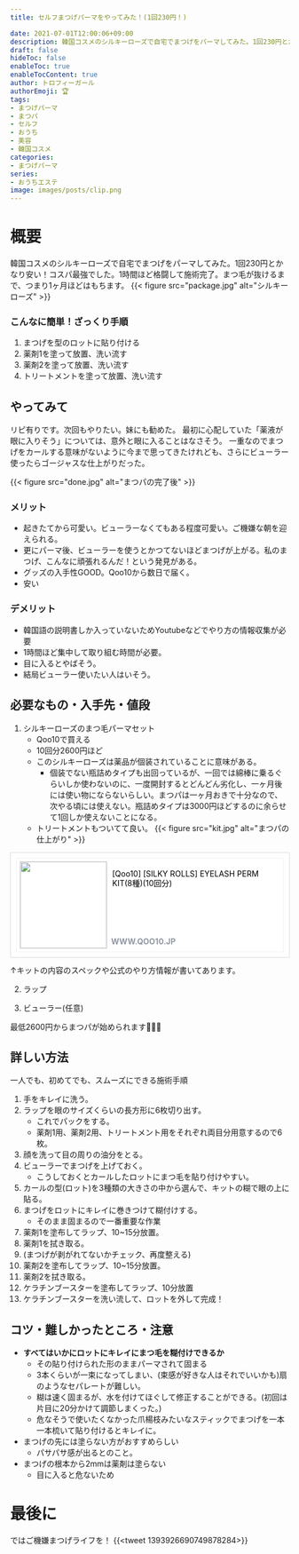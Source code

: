 ```yaml
---
title: セルフまつげパーマをやってみた！(1回230円！)

date: 2021-07-01T12:00:06+09:00
description: 韓国コスメのシルキーローズで自宅でまつげをパーマしてみた。1回230円とかなり安い！コスパ最強でした。
draft: false
hideToc: false
enableToc: true
enableTocContent: true
author: トロフィーガール
authorEmoji: 🏆
tags:
- まつげパーマ
- まつパ
- セルフ
- おうち
- 美容
- 韓国コスメ
categories:
- まつげパーマ
series:
- おうちエステ
image: images/posts/clip.png
---
```


# 概要
韓国コスメのシルキーローズで自宅でまつげをパーマしてみた。1回230円とかなり安い！コスパ最強でした。1時間ほど格闘して施術完了。まつ毛が抜けるまで、つまり1ヶ月ほどはもちます。
{{< figure src="package.jpg" alt="シルキーローズ" >}}

### こんなに簡単！ざっくり手順
1. まつげを型のロットに貼り付ける
2. 薬剤1を塗って放置、洗い流す
3. 薬剤2を塗って放置、洗い流す
3. トリートメントを塗って放置、洗い流す

## やってみて
リピ有りです。次回もやりたい。妹にも勧めた。
最初に心配していた「薬液が眼に入りそう」については、意外と眼に入ることはなさそう。
一重なのでまつげをカールする意味がないように今まで思ってきたけれども、さらにビューラー使ったらゴージャスな仕上がりだった。

{{< figure src="done.jpg" alt="まつパの完了後" >}}

### メリット
- 起きたてから可愛い。ビューラーなくてもある程度可愛い。ご機嫌な朝を迎えられる。
- 更にパーマ後、ビューラーを使うとかつてないほどまつげが上がる。私のまつげ、こんなに頑張れるんだ！という発見がある。
- グッズの入手性GOOD。Qoo10から数日で届く。
- 安い

### デメリット
- 韓国語の説明書しか入っていないためYoutubeなどでやり方の情報収集が必要
- 1時間ほど集中して取り組む時間が必要。
- 目に入るとやばそう。
- 結局ビューラー使いたい人はいそう。

## 必要なもの・入手先・値段
1. シルキーローズのまつ毛パーマセット
    - Qoo10で買える
    - 10回分2600円ほど
    - このシルキーローズは薬品が個装されていることに意味がある。
        - 個装でない瓶詰めタイプも出回っているが、一回では綿棒に乗るぐらいしか使わないのに、一度開封するとどんどん劣化し、一ヶ月後には使い物にならないらしい。まつパは一ヶ月おきで十分なので、次やる頃には使えない。瓶詰めタイプは3000円ほどするのに余らせて1回しか使えないことになる。
    - トリートメントもついてて良い。
{{< figure src="kit.jpg" alt="まつパの仕上がり" >}}
<div class='shr_item' style='position:relative; min-height:158px; margin:12px 0; padding:9px 10px; border:1px solid #dbdbdb; border-radius:1px; background-color:#fff;'><div class='item_dtl' style='position:relative; height:158px; padding:5px; border:1px solid #f0f1f4;'><span class='thmb' style='float:left; overflow:hidden; width:156px; height:156px; margin-right:9px; border:1px solid #e7e7e7;'><a href='https://www.qoo10.jp/su/1290092511/Q170443461'><img src='https://gd.image-qoo10.jp/li/865/032/3345032865.g_400-w-st_g.jpg' width='156' alt='' style='vertical-align: middle; border: 0 none;'></a></span><p class='tit' style='overflow:hidden; max-height:68px; margin-bottom:7px; line-height:17px; color:#000;'>[Qoo10] [SILKY ROLLS] EYELASH PERM KIT(8種)(10回分)</p><span class='url' style='position:absolute; left:170px; bottom:10px; display:block; font-weight:bold; color:#9197a3;'>WWW.QOO10.JP</span></div></div>
↑キットの内容のスペックや公式のやり方情報が書いてあります。

2. ラップ

3. ビューラー(任意)


最低2600円からまつパが始められます🥺🥺🥺


## 詳しい方法
一人でも、初めてでも、スムーズにできる施術手順
1. 手をキレイに洗う。
2. ラップを眼のサイズくらいの長方形に6枚切り出す。
    - これでパックをする。
    - 薬剤1用、薬剤2用、トリートメント用をそれぞれ両目分用意するので6枚。
2. 顔を洗って目の周りの油分をとる。
3. ビューラーでまつげを上げておく。
    - こうしておくとカールしたロットにまつ毛を貼り付けやすい。
4. カールの型(ロット)を3種類の大きさの中から選んで、キットの糊で眼の上に貼る。
5. まつげをロットにキレイに巻きつけて糊付けする。
    - そのまま固まるので一番重要な作業
6. 薬剤1を塗布してラップ、10~15分放置。
7. 薬剤1を拭き取る。
8. (まつげが剥がれてないかチェック、再度整える)
9. 薬剤2を塗布してラップ、10~15分放置。
10. 薬剤2を拭き取る。
11. ケラチンブースターを塗布してラップ、10分放置
11. ケラチンブースターを洗い流して、ロットを外して完成！

## コツ・難しかったところ・注意
- **すべてはいかにロットにキレイにまつ毛を糊付けできるか**
    - その貼り付けられた形のままパーマされて固まる
    - 3本くらいが一束になってしまい、(束感が好きな人はそれでいいかも)扇のようなセパレートが難しい。
    - 糊は速く固まるが、水を付けてほぐして修正することができる。(初回は片目に20分かけて調節しまくった。)
    - 危なそうで使いたくなかった爪楊枝みたいなスティックでまつげを一本一本梳いて貼り付けるとキレイに。
- まつげの先には塗らない方がおすすめらしい
    - パサパサ感が出るとのこと。
- まつげの根本から2mmは薬剤は塗らない
    - 目に入ると危ないため

# 最後に
ではご機嫌まつげライフを！
{{<tweet 1393926690749878284>}}